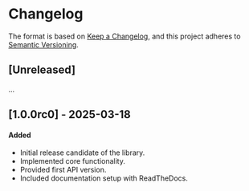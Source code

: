 # Changelog

The format is based on [Keep a Changelog](https://keepachangelog.com/en/1.0.0/), and this project adheres to [Semantic Versioning](https://semver.org/).

## [Unreleased]
...

<!-- Add your changes to the relevant section below, while uncommenting the section header. -->

<!-- #### Added -->

<!-- #### Changed -->

<!-- #### Fixed -->

<!-- #### Removed -->

<!-- #### Deprecated -->


## [1.0.0rc0] - 2025-03-18
#### Added
- Initial release candidate of the library.
- Implemented core functionality.
- Provided first API version.
- Included documentation setup with ReadTheDocs.
